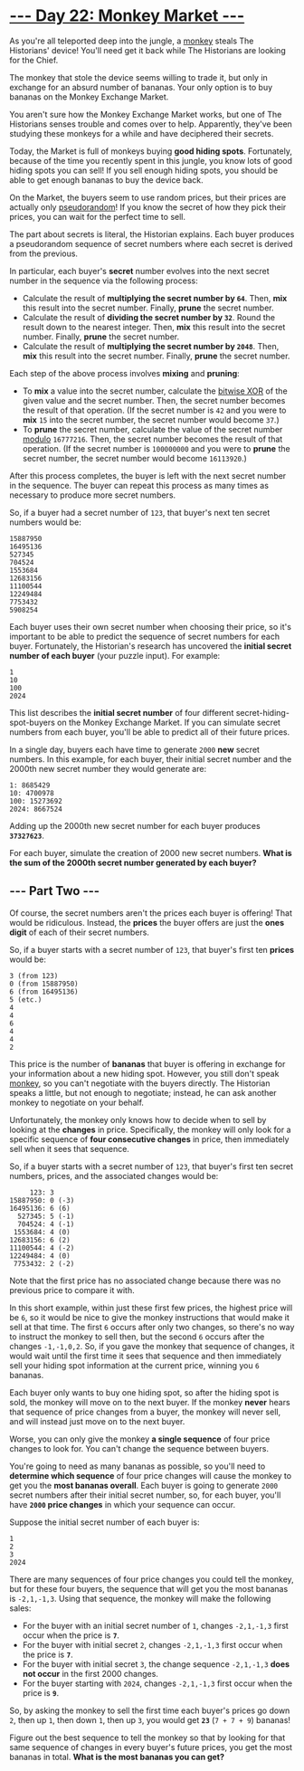 # [--- Day 22: Monkey Market ---](https://adventofcode.com/2024/day/22)

As you're all teleported deep into the jungle, a [monkey](/2022/day/11) steals The Historians' device! You'll need get it back while The Historians are looking for the Chief.

The monkey that stole the device seems willing to trade it, but only in exchange for an absurd number of bananas. Your only option is to buy bananas on the Monkey Exchange Market.

You aren't sure how the Monkey Exchange Market works, but one of The Historians senses trouble and comes over to help. Apparently, they've been studying these monkeys for a while and have deciphered their secrets.

Today, the Market is full of monkeys buying **good hiding spots**. Fortunately, because of the time you recently spent in this jungle, you know lots of good hiding spots you can sell! If you sell enough hiding spots, you should be able to get enough bananas to buy the device back.

On the Market, the buyers seem to use random prices, but their prices are actually only [pseudorandom](https://en.wikipedia.org/wiki/Pseudorandom_number_generator)! If you know the secret of how they pick their prices, you can wait for the perfect time to sell.

The part about secrets is literal, the Historian explains. Each buyer produces a pseudorandom sequence of secret numbers where each secret is derived from the previous.

In particular, each buyer's **secret** number evolves into the next secret number in the sequence via the following process:

  - Calculate the result of **multiplying the secret number by `64`**. Then, **mix** this result into the secret number. Finally, **prune** the secret number.
  - Calculate the result of **dividing the secret number by `32`**. Round the result down to the nearest integer. Then, **mix** this result into the secret number. Finally, **prune** the secret number.
  - Calculate the result of **multiplying the secret number by `2048`**. Then, **mix** this result into the secret number. Finally, **prune** the secret number.

Each step of the above process involves **mixing** and **pruning**:

  - To **mix** a value into the secret number, calculate the [bitwise XOR](https://en.wikipedia.org/wiki/Bitwise_operation#XOR) of the given value and the secret number. Then, the secret number becomes the result of that operation. (If the secret number is `42` and you were to **mix** `15` into the secret number, the secret number would become `37`.)
  - To **prune** the secret number, calculate the value of the secret number [modulo](https://en.wikipedia.org/wiki/Modulo) `16777216`. Then, the secret number becomes the result of that operation. (If the secret number is `100000000` and you were to **prune** the secret number, the secret number would become `16113920`.)

After this process completes, the buyer is left with the next secret number in the sequence. The buyer can repeat this process as many times as necessary to produce more secret numbers.

So, if a buyer had a secret number of `123`, that buyer's next ten secret numbers would be:

<pre><code>15887950
16495136
527345
704524
1553684
12683156
11100544
12249484
7753432
5908254
</code></pre>

Each buyer uses their own secret number when choosing their price, so it's important to be able to predict the sequence of secret numbers for each buyer. Fortunately, the Historian's research has uncovered the **initial secret number of each buyer** (your puzzle input). For example:

<pre><code>1
10
100
2024
</code></pre>

This list describes the **initial secret number** of four different secret-hiding-spot-buyers on the Monkey Exchange Market. If you can simulate secret numbers from each buyer, you'll be able to predict all of their future prices.

In a single day, buyers each have time to generate `2000` **new** secret numbers. In this example, for each buyer, their initial secret number and the 2000th new secret number they would generate are:

<pre><code>1: 8685429
10: 4700978
100: 15273692
2024: 8667524
</code></pre>

Adding up the 2000th new secret number for each buyer produces **`37327623`**.

For each buyer, simulate the creation of 2000 new secret numbers. **What is the sum of the 2000th secret number generated by each buyer?**

## --- Part Two ---

Of course, the secret numbers aren't the prices each buyer is offering! That would be ridiculous. Instead, the **prices** the buyer offers are just the **ones digit** of each of their secret numbers.

So, if a buyer starts with a secret number of `123`, that buyer's first ten **prices** would be:

<pre><code>3 (from 123)
0 (from 15887950)
6 (from 16495136)
5 (etc.)
4
4
6
4
4
2
</code></pre>

This price is the number of **bananas** that buyer is offering in exchange for your information about a new hiding spot. However, you still don't speak [monkey](/2022/day/21), so you can't negotiate with the buyers directly. The Historian speaks a little, but not enough to negotiate; instead, he can ask another monkey to negotiate on your behalf.

Unfortunately, the monkey only knows how to decide when to sell by looking at the **changes** in price. Specifically, the monkey will only look for a specific sequence of **four consecutive changes** in price, then immediately sell when it sees that sequence.

So, if a buyer starts with a secret number of `123`, that buyer's first ten secret numbers, prices, and the associated changes would be:

<pre><code>     123: 3 
15887950: 0 (-3)
16495136: 6 (6)
  527345: 5 (-1)
  704524: 4 (-1)
 1553684: 4 (0)
12683156: 6 (2)
11100544: 4 (-2)
12249484: 4 (0)
 7753432: 2 (-2)
</code></pre>

Note that the first price has no associated change because there was no previous price to compare it with.

In this short example, within just these first few prices, the highest price will be `6`, so it would be nice to give the monkey instructions that would make it sell at that time. The first `6` occurs after only two changes, so there's no way to instruct the monkey to sell then, but the second `6` occurs after the changes `-1,-1,0,2`. So, if you gave the monkey that sequence of changes, it would wait until the first time it sees that sequence and then immediately sell your hiding spot information at the current price, winning you `6` bananas.

Each buyer only wants to buy one hiding spot, so after the hiding spot is sold, the monkey will move on to the next buyer. If the monkey **never** hears that sequence of price changes from a buyer, the monkey will never sell, and will instead just move on to the next buyer.

Worse, you can only give the monkey **a single sequence** of four price changes to look for. You can't change the sequence between buyers.

You're going to need as many bananas as possible, so you'll need to **determine which sequence** of four price changes will cause the monkey to get you the **most bananas overall**. Each buyer is going to generate `2000` secret numbers after their initial secret number, so, for each buyer, you'll have **`2000` price changes** in which your sequence can occur.

Suppose the initial secret number of each buyer is:

<pre><code>1
2
3
2024
</code></pre>

There are many sequences of four price changes you could tell the monkey, but for these four buyers, the sequence that will get you the most bananas is `-2,1,-1,3`. Using that sequence, the monkey will make the following sales:

  - For the buyer with an initial secret number of `1`, changes `-2,1,-1,3` first occur when the price is **`7`**.
  - For the buyer with initial secret `2`, changes `-2,1,-1,3` first occur when the price is **`7`**.
  - For the buyer with initial secret `3`, the change sequence `-2,1,-1,3` **does not occur** in the first 2000 changes.
  - For the buyer starting with `2024`, changes `-2,1,-1,3` first occur when the price is **`9`**.

So, by asking the monkey to sell the first time each buyer's prices go down `2`, then up `1`, then down `1`, then up `3`, you would get **`23`** (`7 + 7 + 9`) bananas!

Figure out the best sequence to tell the monkey so that by looking for that same sequence of changes in every buyer's future prices, you get the most bananas in total. **What is the most bananas you can get?**
